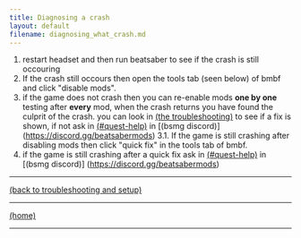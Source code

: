 ```yaml
---
title: Diagnosing a crash
layout: default
filename: diagnosing_what_crash.md
---
```


1. restart headset and then run beatsaber to see if the crash is still occouring
2. If the crash still occours then open the tools tab (seen below) of bmbf and click "disable mods".
3. if the game does not crash then you can re-enable mods **one by one** testing after **every** mod, when the crash returns you have found the culprit of the crash. you can look in [(the troubleshooting)](../individual_mods_homepage.md) to see if a fix is shown, if not ask in [(#quest-help)](https://discord.com/channels/441805394323439646/599740612752703490) in [(bsmg discord)] (https://discord.gg/beatsabermods)
3.1. If the game is still crashing after disabling mods then click "quick fix" in the tools tab of bmbf. 
4. if the game is still crashing after a quick fix ask in [(#quest-help)](https://discord.com/channels/441805394323439646/599740612752703490) in [(bsmg discord)] (https://discord.gg/beatsabermods)


****
[(back to troubleshooting and setup)](../individual_mods_homepage.md)



****
[(home)](../home.md)



****